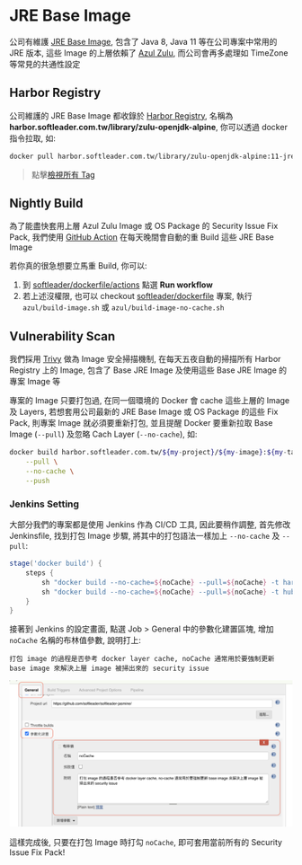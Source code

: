 # JRE Base Image

公司有維護 [JRE Base Image](https://github.com/softleader/dockerfile/tree/master/azul), 包含了 Java 8, Java 11 等在公司專案中常用的 JRE 版本, 這些 Image 的上層依賴了 [Azul Zulu](https://www.azul.com/products/zulu-enterprise/jdk-comparison-matrix/), 而公司會再多處理如 TimeZone 等常見的共通性設定

## Harbor Registry

公司維護的 JRE Base Image 都收錄於 [Harbor Registry](https://harbor.softleader.com.tw/), 名稱為 **harbor.softleader.com.tw/library/zulu-openjdk-alpine**, 你可以透過 docker 指令拉取, 如:

```sh
docker pull harbor.softleader.com.tw/library/zulu-openjdk-alpine:11-jre-taipei
```

> 點擊[檢視所有 Tag](https://harbor.softleader.com.tw/harbor/projects/251/repositories/zulu-openjdk-alpine)


## Nightly Build

為了能盡快套用上層 Azul Zulu Image 或 OS Package 的 Security Issue Fix Pack, 我們使用 [GitHub Action](https://github.com/softleader/dockerfile/blob/master/.github/workflows/azul.yml) 在每天晚間會自動的重 Build 這些 JRE Base Image

若你真的很急想要立馬重 Build, 你可以:

1. 到 [softleader/dockerfile/actions](https://github.com/softleader/dockerfile/actions/workflows/azul.yml) 點選 **Run workflow**
1. 若上述沒權限, 也可以 checkout [softleader/dockerfile](https://github.com/softleader/dockerfile) 專案, 執行  `azul/build-image.sh` 或 `azul/build-image-no-cache.sh`

## Vulnerability Scan

我們採用 [Trivy](https://github.com/aquasecurity/trivy) 做為 Image 安全掃描機制, 在每天五夜自動的掃描所有 Harbor Registry 上的 Image,  包含了 Base JRE Image 及使用這些 Base JRE Image 的專案 Image 等

專案的 Image 只要打包過, 在同一個環境的 Docker 會 cache 這些上層的 Image 及 Layers, 若想套用公司最新的 JRE Base Image 或 OS Package 的這些 Fix Pack, 則專案 Image 就必須要重新打包, 並且提醒 Docker 要重新拉取 Base Image (`--pull`) 及忽略 Cach Layer (`--no-cache`), 如:

```sh
docker build harbor.softleader.com.tw/${my-project}/${my-image}:${my-tag} \
	--pull \
	--no-cache \
	--push
```

### Jenkins Setting

大部分我們的專案都是使用 Jenkins 作為 CI/CD 工具, 因此要稍作調整, 首先修改 Jenkinsfile, 找到打包 Image 步驟, 將其中的打包語法一樣加上 `--no-cache` 及 `--pull`:

```groovy
stage('docker build') {
    steps {
        sh "docker build --no-cache=${noCache} --pull=${noCache} -t harbor.softleader.com.tw/jasmine/${env.JOB_NAME}:${tag} . -f Dockerfile-ocp"
        sh "docker build --no-cache=${noCache} --pull=${noCache} -t hub.softleader.com.tw/${env.JOB_NAME}:${tag} ."
    }
}
```

接著到 Jenkins 的設定畫面, 點選 Job > General 中的參數化建置區塊, 增加 `noCache` 名稱的布林值參數, 說明打上:

```
打包 image 的過程是否參考 docker layer cache, noCache 通常用於要強制更新 base image 來解決上層 image 被掃出來的 security issue
```

![](./jenkins-job-param.png)

這樣完成後, 只要在打包 Image 時打勾 `noCache`, 即可套用當前所有的 Security Issue Fix Pack!
